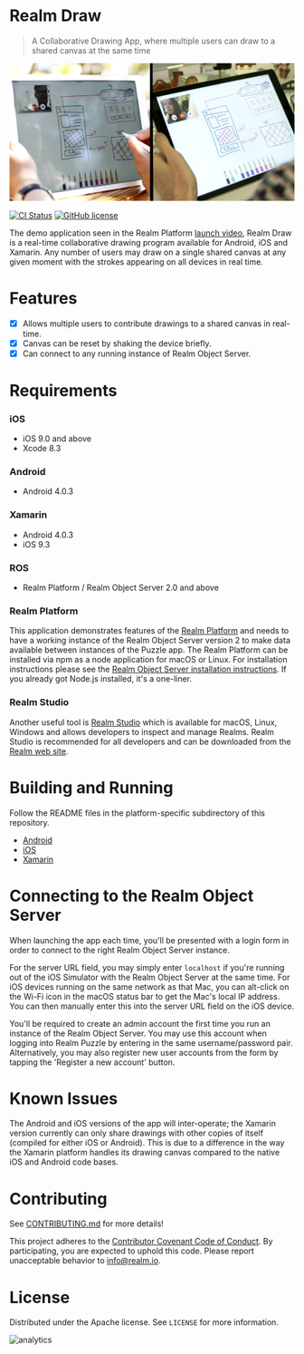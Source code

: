 # Realm Draw
> A Collaborative Drawing App, where multiple users can draw to a shared canvas at the same time

![Screenshot](screenshot.jpg)

[![CI Status](http://img.shields.io/travis/realm-demos/realm-draw.svg?style=flat)](http://api.travis-ci.org/realm-demos/realm-draw.svg)
[![GitHub license](https://img.shields.io/badge/license-Apache-blue.svg)](https://raw.githubusercontent.com/realm-demos/realm-draw/master/LICENSE)

The demo application seen in the Realm Platform [launch video][1], Realm Draw is a real-time collaborative drawing program available for Android, iOS and Xamarin. Any number of users may draw on a single shared canvas at any given moment with the strokes appearing on all devices in real time.

# Features

- [x] Allows multiple users to contribute drawings to a shared canvas in real-time.
- [x] Canvas can be reset by shaking the device briefly.
- [x] Can connect to any running instance of Realm Object Server.

# Requirements

### iOS
- iOS 9.0 and above
- Xcode 8.3

### Android
- Android 4.0.3

### Xamarin
- Android 4.0.3
- iOS 9.3

### ROS
- Realm Platform / Realm Object Server 2.0 and above


### Realm Platform

This application demonstrates features of the [Realm Platform](https://realm.io/products/realm-platform/) and needs to have a working instance of the Realm Object Server version 2 to make data available between instances of the Puzzle app. The Realm Platform can be installed via npm as a node application for macOS or Linux. For installation instructions please see the [Realm Object Server installation instructions](https://realm.io/docs/get-started/installation/developer-edition/). If you already got Node.js installed, it's a one-liner.


### Realm Studio
Another useful tool is [Realm Studio](https://realm.io/products/realm-studio/) which is available for macOS, Linux, Windows and allows developers to inspect and manage Realms. Realm Studio is recommended for all developers and can be downloaded from the [Realm web site](https://realm.io/products/realm-studio/).


# Building and Running

Follow the README files in the platform-specific subdirectory of this repository.

* [Android][4]
* [iOS][5]
* [Xamarin][6]

# Connecting to the Realm Object Server
When launching the app each time, you'll be presented with a login form in order to connect to the right Realm Object Server instance.

For the server URL field, you may simply enter `localhost` if you're running out of the iOS Simulator with the Realm Object Server at the same time. For iOS devices running on the same network as that Mac, you can alt-click on the Wi-Fi icon in the macOS status bar to get the Mac's local IP address. You can then manually enter this into the server URL field on the iOS device.

You'll be required to create an admin account the first time you run an instance of the Realm Object Server. You may use this account when logging into Realm Puzzle by entering in the same username/password pair. Alternatively, you may also register new user accounts from the form by tapping the 'Register a new account' button.

# Known Issues

The Android and iOS versions of the app will inter-operate; the Xamarin version currently can only share drawings with other copies of itself (compiled for either iOS or Android). This is due to a difference in the way the Xamarin platform handles its drawing canvas compared to the native iOS and Android code bases.

# Contributing

See [CONTRIBUTING.md](CONTRIBUTING.md) for more details!

This project adheres to the [Contributor Covenant Code of Conduct](https://realm.io/conduct/). By participating, you are expected to uphold this code. Please report unacceptable behavior to [info@realm.io](mailto:info@realm.io).

# License

Distributed under the Apache license. See ``LICENSE`` for more information.

[1]: https://realm.io/news/introducing-realm-mobile-platform/
[2]: https://realm.io/docs/get-started/installation/mac/
[3]: https://realm.io/docs/get-started/installation/linux/
[4]: https://github.com/realm-demos/realm-draw/tree/master/Android
[5]: https://github.com/realm-demos/realm-draw/tree/master/Apple
[6]: https://github.com/realm-demos/realm-draw/tree/master/Xamarin

![analytics](https://ga-beacon.appspot.com/UA-50247013-2/realm-draw/README?pixel)
